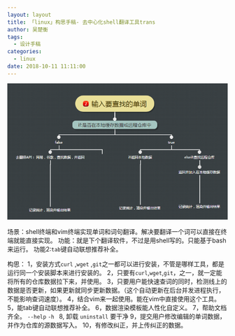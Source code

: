 ```yaml
---
layout: layout
title: 「linux」构思手稿- 去中心化shell翻译工具trans
author: 吴楚衡
tags:
  - 设计手稿
categories:
  - linux
date: 2018-10-11 11:11:00
---
```

![upload successful](/images/trans.png)
<!--more-->
场景：shell终端和vim终端实现单词和词句翻译。解决要翻译一个词可以直接在终端就能直接实现。
功能：就是下个翻译软件，不过是用shell写的。只能基于bash来运行。
功能2:`tab`键自动联想推荐补全。

构思：
1，安装方式`curl` ,`wget` ,`git`之一都可以进行安装，不管是哪样工具，都是运行同一个安装脚本来进行安装的。
2，只要有`curl`,`wget`,`git`，之一，就一定能将所有的仓库数据拉下来，并使用。
3，只要用户能快速查词的同时，检测线上的数据是否更新，如果更新就同步更新数据。（这个自动更新在后台并发进程执行，不能影响查词速度）。
4，结合vim来一起使用。能在vim中直接使用这个工具。
5，能tab键自动联想推荐补全。
6，数据渲染模板能人性化自定义。
7，帮助文档齐全。 `--help` `-h ` 
8, 卸载 `uninstall` 要干净
9，提交用户修改编辑的单词数据，并作为仓库的源数据写入。
10，有修改纠正，并上传纠正的数据。
